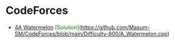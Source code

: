 # CodeForces
- [4A Watermelon](https://codeforces.com/problemset/problem/4/A)
<span style="color: green">[Solution]</span>(https://github.com/Masum-SM/CodeForces/blob/main/Difficulty-800/A_Watermelon.cpp)
